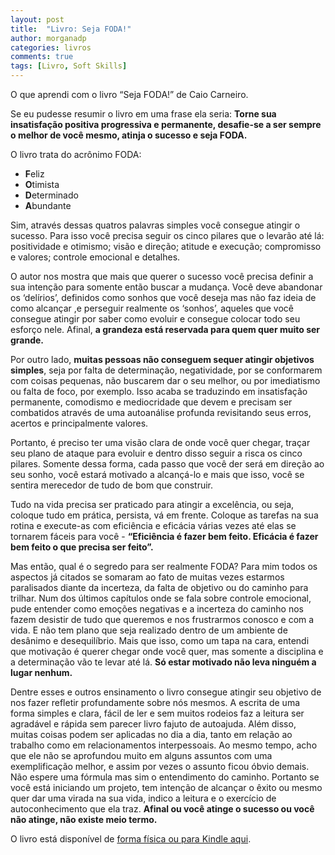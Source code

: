 ```yaml
---
layout: post
title:  "Livro: Seja FODA!"
author: morganadp
categories: livros
comments: true
tags: [Livro, Soft Skills]
---
```


O que aprendi com o livro “Seja FODA!” de Caio Carneiro.

Se eu pudesse resumir o livro em uma frase ela seria: **Torne sua insatisfação positiva progressiva e permanente, desafie-se a ser sempre o melhor de você mesmo, atinja o sucesso e seja FODA.** 

O livro trata do acrônimo FODA:
- **F**eliz
- **O**timista
- **D**eterminado
- **A**bundante

Sim, através dessas quatros palavras simples você consegue atingir o sucesso. Para isso você precisa seguir os cinco pilares que o levarão até lá: positividade e otimismo; visão e direção; atitude e execução; compromisso e valores; controle emocional e detalhes.

O autor nos mostra que mais que querer o sucesso você precisa definir a sua intenção para somente então buscar a mudança. Você deve abandonar os ‘delírios’, definidos como sonhos que você deseja mas não faz ideia de como alcançar ,e perseguir realmente os ‘sonhos’, aqueles que você consegue atingir por saber como evoluir e consegue colocar todo seu esforço nele. Afinal, **a grandeza está reservada para quem quer muito ser grande.**

Por outro lado, **muitas pessoas não conseguem sequer atingir objetivos simples**, seja por falta de determinação, negatividade, por se conformarem com coisas pequenas, não buscarem dar o seu melhor, ou por imediatismo ou falta de foco, por exemplo. Isso acaba se traduzindo em insatisfação permanente, comodismo e mediocridade que devem e precisam ser combatidos através de uma autoanálise profunda revisitando seus erros, acertos e principalmente valores. 

Portanto, é preciso ter uma visão clara de onde você quer chegar, traçar seu plano de ataque para evoluir e dentro disso seguir a risca os cinco pilares. Somente dessa forma, cada passo que você der será em direção ao seu sonho, você estará motivado a alcançá-lo e mais que isso, você se sentira merecedor de tudo de bom que construir.

Tudo na vida precisa ser praticado para atingir a excelência, ou seja, coloque tudo em prática, persista, vá em frente. Coloque as tarefas na sua rotina e execute-as com eficiência e eficácia várias vezes até elas se tornarem fáceis para você - **“Eficiência é fazer bem feito. Eficácia é fazer bem feito o que precisa ser feito”.**

Mas então, qual é o segredo para ser realmente FODA? Para mim todos os aspectos já citados se somaram ao fato de muitas vezes estarmos paralisados diante da incerteza, da falta de objetivo ou do caminho para trilhar. Num dos últimos capítulos onde se fala sobre controle emocional, pude entender como emoções negativas e a incerteza do caminho nos fazem desistir de tudo que queremos e nos frustrarmos conosco e com a vida. E não tem plano que seja realizado dentro de um ambiente de desânimo e desequilíbrio. Mais que isso, como um tapa na cara, entendi que motivação é querer chegar onde você quer, mas somente a disciplina e a determinação vão te levar até lá. **Só estar motivado não leva ninguém a lugar nenhum.**

Dentre esses e outros ensinamento o livro consegue atingir seu objetivo de nos fazer refletir profundamente sobre nós mesmos. A escrita de uma forma simples e clara, fácil de ler e sem muitos rodeios faz a leitura ser agradável e rápida sem parecer livro fajuto de autoajuda. Além disso, muitas coisas podem ser aplicadas no dia a dia, tanto em relação ao trabalho como em relacionamentos interpessoais. Ao mesmo tempo, acho que ele não se aprofundou muito em alguns assuntos com uma exemplificação melhor, e assim por vezes o assunto ficou óbvio demais. Não espere uma fórmula mas sim o entendimento do caminho.
Portanto se você está iniciando um projeto, tem intenção de alcançar o êxito ou mesmo quer dar uma virada na sua vida, indico a leitura e o exercício de autoconhecimento que ela traz. **Afinal ou você atinge o sucesso ou você não atinge, não existe meio termo.**

O livro está disponível de [forma física ou para Kindle aqui](https://amzn.to/3kPzszy).